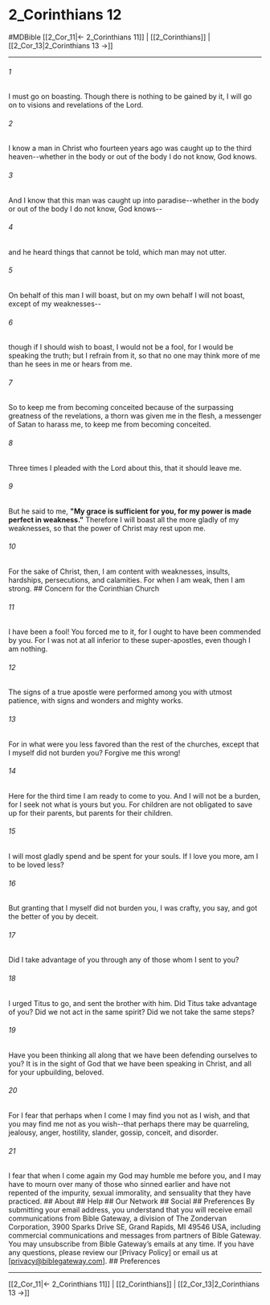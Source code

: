 # 2_Corinthians 12
#MDBible
[[2_Cor_11|← 2_Corinthians 11]] | [[2_Corinthians]] | [[2_Cor_13|2_Corinthians 13 →]]

***






###### 1 


I must go on boasting. Though there is nothing to be gained by it, I will go on to visions and revelations of the Lord. 





###### 2 


I know a man in Christ who fourteen years ago was caught up to the third heaven--whether in the body or out of the body I do not know, God knows. 





###### 3 


And I know that this man was caught up into paradise--whether in the body or out of the body I do not know, God knows-- 





###### 4 


and he heard things that cannot be told, which man may not utter. 





###### 5 


On behalf of this man I will boast, but on my own behalf I will not boast, except of my weaknesses-- 





###### 6 


though if I should wish to boast, I would not be a fool, for I would be speaking the truth; but I refrain from it, so that no one may think more of me than he sees in me or hears from me. 





###### 7 


So to keep me from becoming conceited because of the surpassing greatness of the revelations, a thorn was given me in the flesh, a messenger of Satan to harass me, to keep me from becoming conceited. 





###### 8 


Three times I pleaded with the Lord about this, that it should leave me. 





###### 9 


But he said to me, **"My grace is sufficient for you, for my power is made perfect in weakness."** Therefore I will boast all the more gladly of my weaknesses, so that the power of Christ may rest upon me. 





###### 10 


For the sake of Christ, then, I am content with weaknesses, insults, hardships, persecutions, and calamities. For when I am weak, then I am strong. ## Concern for the Corinthian Church 





###### 11 


I have been a fool! You forced me to it, for I ought to have been commended by you. For I was not at all inferior to these super-apostles, even though I am nothing. 





###### 12 


The signs of a true apostle were performed among you with utmost patience, with signs and wonders and mighty works. 





###### 13 


For in what were you less favored than the rest of the churches, except that I myself did not burden you? Forgive me this wrong! 





###### 14 


Here for the third time I am ready to come to you. And I will not be a burden, for I seek not what is yours but you. For children are not obligated to save up for their parents, but parents for their children. 





###### 15 


I will most gladly spend and be spent for your souls. If I love you more, am I to be loved less? 





###### 16 


But granting that I myself did not burden you, I was crafty, you say, and got the better of you by deceit. 





###### 17 


Did I take advantage of you through any of those whom I sent to you? 





###### 18 


I urged Titus to go, and sent the brother with him. Did Titus take advantage of you? Did we not act in the same spirit? Did we not take the same steps? 





###### 19 


Have you been thinking all along that we have been defending ourselves to you? It is in the sight of God that we have been speaking in Christ, and all for your upbuilding, beloved. 





###### 20 


For I fear that perhaps when I come I may find you not as I wish, and that you may find me not as you wish--that perhaps there may be quarreling, jealousy, anger, hostility, slander, gossip, conceit, and disorder. 





###### 21 


I fear that when I come again my God may humble me before you, and I may have to mourn over many of those who sinned earlier and have not repented of the impurity, sexual immorality, and sensuality that they have practiced. ## About ## Help ## Our Network ## Social ## Preferences By submitting your email address, you understand that you will receive email communications from Bible Gateway, a division of The Zondervan Corporation, 3900 Sparks Drive SE, Grand Rapids, MI 49546 USA, including commercial communications and messages from partners of Bible Gateway. You may unsubscribe from Bible Gateway&rsquo;s emails at any time. If you have any questions, please review our [Privacy Policy] or email us at [privacy@biblegateway.com]. ## Preferences

***

[[2_Cor_11|← 2_Corinthians 11]] | [[2_Corinthians]] | [[2_Cor_13|2_Corinthians 13 →]]
